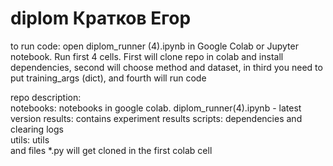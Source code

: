 # diplom Кратков Егор
to run code: open diplom_runner (4).ipynb in Google Colab or Jupyter notebook. Run first 4 cells. First will clone repo in colab and install dependencies, second will choose method and dataset, in third you need to put training_args (dict), and fourth will run code

repo description: \
notebooks: notebooks in google colab.  diplom_runner(4).ipynb - latest version
results: contains experiment results
scripts: dependencies and clearing logs \
utils: utils \
and files *.py will get cloned in the first colab cell

